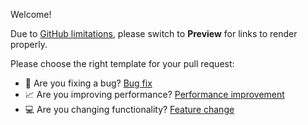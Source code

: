 Welcome!

Due to [GitHub limitations](https://github.com/orgs/community/discussions/4620),
please switch to **Preview** for links to render properly.

Please choose the right template for your pull request:

- 🐛 Are you fixing a bug? [Bug fix](?expand=1&template=bug_fix.md)
- 📈 Are you improving performance? [Performance improvement](?expand=1&template=performance_improvement.md)
- 💻 Are you changing functionality? [Feature change](?expand=1&template=feature_change.md)

